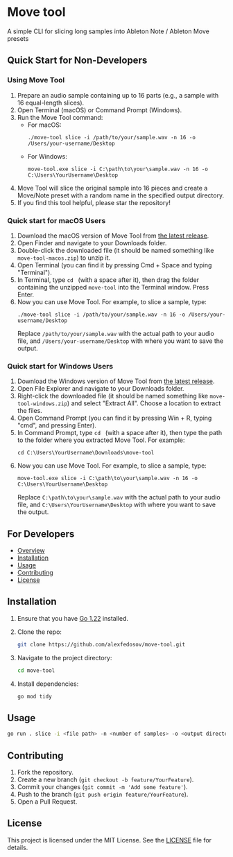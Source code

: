 # Move tool

A simple CLI for slicing long samples into Ableton Note / Ableton Move presets

## Quick Start for Non-Developers

### Using Move Tool

1. Prepare an audio sample containing up to 16 parts (e.g., a sample with 16 equal-length slices).
2. Open Terminal (macOS) or Command Prompt (Windows).
3. Run the Move Tool command:
   - For macOS:
     ```
     ./move-tool slice -i /path/to/your/sample.wav -n 16 -o /Users/your-username/Desktop
     ```
   - For Windows:
     ```
     move-tool.exe slice -i C:\path\to\your\sample.wav -n 16 -o C:\Users\YourUsername\Desktop
     ```
4. Move Tool will slice the original sample into 16 pieces and create a Move/Note preset with a random name in the specified output directory.
5. If you find this tool helpful, please star the repository!

### Quick start for macOS Users
1. Download the macOS version of Move Tool from [the latest release](https://github.com/alexfedosov/move-tool/releases/latest).
2. Open Finder and navigate to your Downloads folder.
3. Double-click the downloaded file (it should be named something like `move-tool-macos.zip`) to unzip it.
4. Open Terminal (you can find it by pressing Cmd + Space and typing "Terminal").
5. In Terminal, type `cd ` (with a space after it), then drag the folder containing the unzipped `move-tool` into the Terminal window. Press Enter.
6. Now you can use Move Tool. For example, to slice a sample, type:
   ```
   ./move-tool slice -i /path/to/your/sample.wav -n 16 -o /Users/your-username/Desktop
   ```
   Replace `/path/to/your/sample.wav` with the actual path to your audio file, and `/Users/your-username/Desktop` with where you want to save the output.

### Quick start for Windows Users
1. Download the Windows version of Move Tool from [the latest release](https://github.com/alexfedosov/move-tool/releases/latest).
2. Open File Explorer and navigate to your Downloads folder.
3. Right-click the downloaded file (it should be named something like `move-tool-windows.zip`) and select "Extract All". Choose a location to extract the files.
4. Open Command Prompt (you can find it by pressing Win + R, typing "cmd", and pressing Enter).
5. In Command Prompt, type `cd ` (with a space after it), then type the path to the folder where you extracted Move Tool. For example:
   ```
   cd C:\Users\YourUsername\Downloads\move-tool
   ```
6. Now you can use Move Tool. For example, to slice a sample, type:
   ```
   move-tool.exe slice -i C:\path\to\your\sample.wav -n 16 -o C:\Users\YourUsername\Desktop
   ```
   Replace `C:\path\to\your\sample.wav` with the actual path to your audio file, and `C:\Users\YourUsername\Desktop` with where you want to save the output.


## For Developers

- [Overview](#overview)
- [Installation](#installation)
- [Usage](#usage)
- [Contributing](#contributing)
- [License](#license)

## Installation

1. Ensure that you have [Go 1.22](https://golang.org/dl/) installed.
2. Clone the repo:

    ```sh
    git clone https://github.com/alexfedosov/move-tool.git
    ```

3. Navigate to the project directory:

    ```sh
    cd move-tool
    ```

4. Install dependencies:

    ```sh
    go mod tidy
    ```

## Usage

```sh
go run . slice -i <file path> -n <number of samples> -o <output directory>
```

## Contributing

1. Fork the repository.
2. Create a new branch (`git checkout -b feature/YourFeature`).
3. Commit your changes (`git commit -m 'Add some feature'`).
4. Push to the branch (`git push origin feature/YourFeature`).
5. Open a Pull Request.

## License

This project is licensed under the MIT License. See the [LICENSE](LICENSE) file for details.
